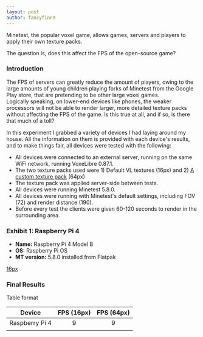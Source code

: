 ```yaml
---
layout: post
author: fancyfinn9
---
```


Minetest, the popular voxel game, allows games, servers and players to apply their own texture packs.

The question is, does this affect the FPS of the open-source game?

### Introduction

The FPS of servers can greatly reduce the amount of players, owing to the large amounts of young children playing forks of Minetest from the Google Play store, that are pretending to be other large voxel games.  
Logically speaking, on lower-end devices like phones, the weaker processors will not be able to render larger, more detailed texture packs without affecting the FPS of the game. Is this true at all, and if so, is there that much of a toll?

In this experiment I grabbed a variety of devices I had laying around my house. All the information on them is provided with each device's results, and to make things fair, all devices were tested with the following:

- All devices were connected to an external server, running on the same WiFi network, running VoxeLibre 0.87.1.
- The two texture packs used were 1) Default VL textures (16px) and 2) [A custom texture pack](https://github.com/markopetrovi/jma-mineclone2/pull/14) (64px)
- The texture pack was applied server-side between tests.
- All devices were running Minetest 5.8.0.
- All devices were running with Minetest's default settings, including FOV (72) and render distance (190).
- Before every test the clients were given 60-120 seconds to render in the surrounding area.

### Exhibit 1: Raspberry Pi 4

- **Name:** Raspberry Pi 4 Model B
- **OS:** Raspberry Pi OS
- **MT version:** 5.8.0 installed from Flatpak

[16px](/assets/images/mtbenchmark_e1_16.gif)

### Final Results

Table format

| Device | FPS (16px) | FPS (64px) |
| --- | :---: | :---: |
| Raspberry Pi 4 | 9 | 9 |
|||
